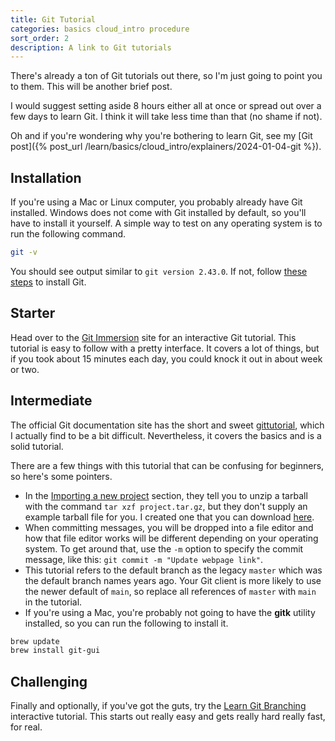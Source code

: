 ```yaml
---
title: Git Tutorial
categories: basics cloud_intro procedure
sort_order: 2
description: A link to Git tutorials
---
```

There's already a ton of Git tutorials out there, so I'm just going to point you to them.<!--more--> This will be another brief post.

I would suggest setting aside 8 hours either all at once or spread out over a few days to learn Git. I think it will take less time than that (no shame if not).

Oh and if you're wondering why you're bothering to learn Git, see my [Git post]({% post_url /learn/basics/cloud_intro/explainers/2024-01-04-git %}).

## Installation

If you're using a Mac or Linux computer, you probably already have Git installed. Windows does not come with Git installed by default, so you'll have to install it yourself. A simple way to test on any operating system is to run the following command.

``` bash
git -v
```

You should see output similar to `git version 2.43.0`. If not, follow [these steps](https://git-scm.com/book/en/v2/Getting-Started-Installing-Git) to install Git.

## Starter

Head over to the [Git Immersion](https://gitimmersion.com) site for an interactive Git tutorial. This tutorial is easy to follow with a pretty interface. It covers a lot of things, but if you took about 15 minutes each day, you could knock it out in about week or two.

## Intermediate

The official Git documentation site has the short and sweet [gittutorial](https://git-scm.com/docs/gittutorial), which I actually find to be a bit difficult. Nevertheless, it covers the basics and is a solid tutorial.

There are a few things with this tutorial that can be confusing for beginners, so here's some pointers.

- In the [Importing a new project](https://git-scm.com/docs/gittutorial#_importing_a_new_project) section, they tell you to unzip a tarball with the command `tar xzf project.tar.gz`, but they don't supply an example tarball file for you. I created one that you can download [here](/assets/downloads/project.tar.gz).
- When committing messages, you will be dropped into a file editor and how that file editor works will be different depending on your operating system. To get around that, use the `-m` option to specify the commit message, like this: `git commit -m "Update webpage link"`.
- This tutorial refers to the default branch as the legacy `master` which was the default branch names years ago. Your Git client is more likely to use the newer default of `main`, so replace all references of `master` with `main` in the tutorial.
- If you're using a Mac, you're probably not going to have the **gitk** utility installed, so you can run the following to install it.

``` bash
brew update
brew install git-gui
```

## Challenging

Finally and optionally, if you've got the guts, try the [Learn Git Branching](https://learngitbranching.js.org/) interactive tutorial. This starts out really easy and gets really hard really fast, for real.